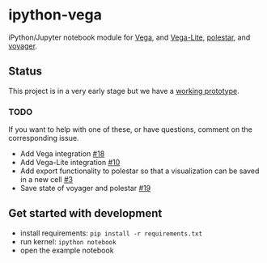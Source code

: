 # ipython-vega

iPython/Jupyter notebook module for [Vega](/vega/vega-lite), and [Vega-Lite](/vega/vega-lite), [polestar](/vega/polestar), and [voyager](/vega/voyager).

## Status

This project is in a very early stage but we have a [working prototype](http://nbviewer.ipython.org/github/vega/ipython-vega/blob/master/Example.ipynb).

### TODO

If you want to help with one of these, or have questions, comment on the corresponding issue. 

* Add Vega integration [#18](/vega/ipython-vega/issues/18)
* Add Vega-Lite integration [#10](/vega/ipython-vega/issues/10)
* Add export functionality to polestar so that a visualization can be saved in a new cell [#3](/vega/ipython-vega/issues/3)
* Save state of voyager and polestar [#19](/vega/ipython-vega/issues/19)

## Get started with development

* install requirements: `pip install -r requirements.txt`
* run kernel: `ipython notebook`
* open the example notebook
